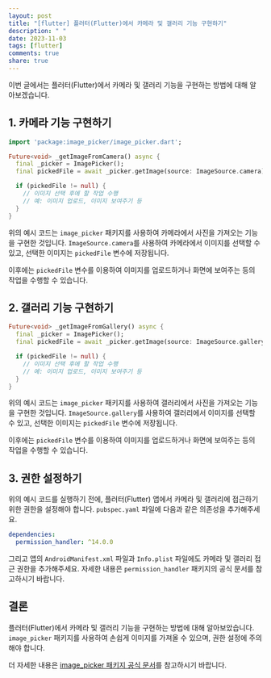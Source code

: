 ```yaml
---
layout: post
title: "[flutter] 플러터(Flutter)에서 카메라 및 갤러리 기능 구현하기"
description: " "
date: 2023-11-03
tags: [flutter]
comments: true
share: true
---
```


이번 글에서는 플러터(Flutter)에서 카메라 및 갤러리 기능을 구현하는 방법에 대해 알아보겠습니다.

## 1. 카메라 기능 구현하기

```dart
import 'package:image_picker/image_picker.dart';

Future<void> _getImageFromCamera() async {
  final _picker = ImagePicker();
  final pickedFile = await _picker.getImage(source: ImageSource.camera);

  if (pickedFile != null) {
    // 이미지 선택 후에 할 작업 수행
    // 예: 이미지 업로드, 이미지 보여주기 등
  }
}
```

위의 예시 코드는 `image_picker` 패키지를 사용하여 카메라에서 사진을 가져오는 기능을 구현한 것입니다. `ImageSource.camera`를 사용하여 카메라에서 이미지를 선택할 수 있고, 선택한 이미지는 `pickedFile` 변수에 저장됩니다.

이후에는 `pickedFile` 변수를 이용하여 이미지를 업로드하거나 화면에 보여주는 등의 작업을 수행할 수 있습니다.

## 2. 갤러리 기능 구현하기

```dart
Future<void> _getImageFromGallery() async {
  final _picker = ImagePicker();
  final pickedFile = await _picker.getImage(source: ImageSource.gallery);

  if (pickedFile != null) {
    // 이미지 선택 후에 할 작업 수행
    // 예: 이미지 업로드, 이미지 보여주기 등
  }
}
```

위의 예시 코드는 `image_picker` 패키지를 사용하여 갤러리에서 사진을 가져오는 기능을 구현한 것입니다. `ImageSource.gallery`를 사용하여 갤러리에서 이미지를 선택할 수 있고, 선택한 이미지는 `pickedFile` 변수에 저장됩니다.

이후에는 `pickedFile` 변수를 이용하여 이미지를 업로드하거나 화면에 보여주는 등의 작업을 수행할 수 있습니다.

## 3. 권한 설정하기

위의 예시 코드를 실행하기 전에, 플러터(Flutter) 앱에서 카메라 및 갤러리에 접근하기 위한 권한을 설정해야 합니다. `pubspec.yaml` 파일에 다음과 같은 의존성을 추가해주세요.

```yaml
dependencies:
  permission_handler: ^14.0.0
```

그리고 앱의 `AndroidManifest.xml` 파일과 `Info.plist` 파일에도 카메라 및 갤러리 접근 권한을 추가해주세요. 자세한 내용은 `permission_handler` 패키지의 공식 문서를 참고하시기 바랍니다.

## 결론

플러터(Flutter)에서 카메라 및 갤러리 기능을 구현하는 방법에 대해 알아보았습니다. `image_picker` 패키지를 사용하여 손쉽게 이미지를 가져올 수 있으며, 권한 설정에 주의해야 합니다.

더 자세한 내용은 [image_picker 패키지 공식 문서](https://pub.dev/packages/image_picker)를 참고하시기 바랍니다.